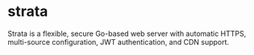 # strata
Strata is a flexible, secure Go-based web server with automatic HTTPS, multi-source configuration, JWT authentication, and CDN support.
